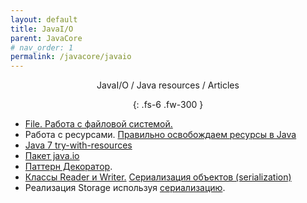 ```yaml
---
layout: default
title: JavaI/O
parent: JavaCore
# nav_order: 1
permalink: /javacore/javaio
---
```

<div align="center" markdown="1">
JavaI/O / Java resources / Articles

{: .fs-6 .fw-300 }
</div>


- <a href="http://www.intuit.ru/studies/courses/16/16/lecture/27133?page=4#sect23">File. Работа с файловой системой.</a>
- Работа с ресурсами. <a href="https://habrahabr.ru/post/178405/">Правильно освобождаем ресурсы в Java</a>
- <a href="http://info.javarush.ru/translation/2013/08/19/Java-7-try-with-resources.html">Java 7 try-with-resources</a>
- <a href="http://www.intuit.ru/studies/courses/16/16/lecture/27133">Пакет java.io</a>
- <a href="http://ru.wikipedia.org/wiki/Декоратор_(шаблон_проектирования)">Паттерн Декоратор</a>.
- <a href="http://www.intuit.ru/studies/courses/16/16/lecture/27133?page=4">Классы Reader и Writer.</a>
 <a href="http://www.intuit.ru/studies/courses/16/16/lecture/27133?page=3">Сериализация объектов (serialization)</a>
- Реализация Storage используя <a href="https://habrahabr.ru/post/60317/">сериализацию</a>.







